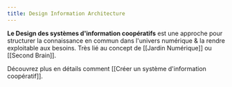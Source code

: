 ```yaml
---
title: Design Information Architecture
---
```


**Le Design des systèmes d'information coopératifs** est une approche pour structurer la connaissance en commun dans l'univers numérique & la rendre exploitable aux besoins. Très lié au concept de [[Jardin Numérique]] ou [[Second Brain]].

Découvrez plus en détails comment [[Créer un système d'information coopératif]].